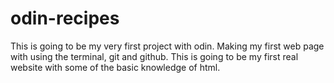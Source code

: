 # odin-recipes
This is going to be my very first project with odin. Making my first web page with using the terminal, git and github. This is going to be my first real website with some of the basic knowledge of html.